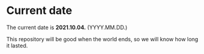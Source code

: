 # Current date

The current date is **2021.10.04.** (YYYY.MM.DD.)

This repository will be good when the world ends, so we will know how long it lasted.